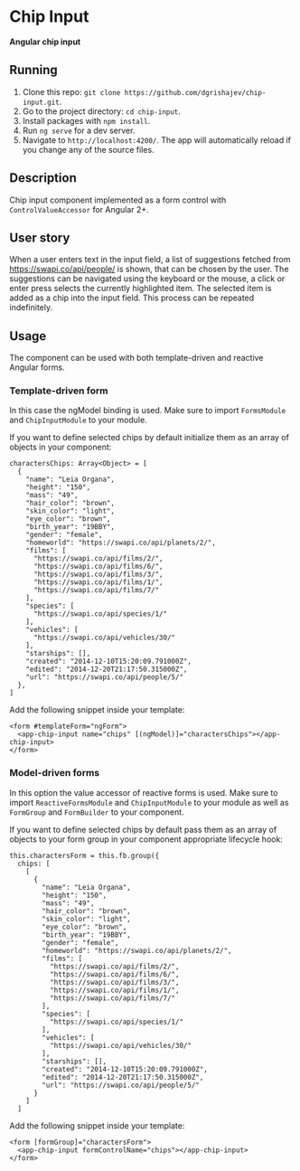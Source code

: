 # Chip Input

**Angular chip input**

## Running

1. Clone this repo: `git clone https://github.com/dgrishajev/chip-input.git`.
2. Go to the project directory: `cd chip-input`.
3. Install packages with `npm install`.
4. Run `ng serve` for a dev server.
5. Navigate to `http://localhost:4200/`. The app will automatically reload if you change any of the source files.

## Description

Chip input component implemented as a form control with `ControlValueAccessor` for Angular 2+.

## User story

When a user enters text in the input field, a list of suggestions fetched from https://swapi.co/api/people/ is shown, that can be chosen by the user. The suggestions can be navigated using the keyboard or the mouse, a click or enter press selects the currently highlighted item. The selected item is added as a chip into the input field. This process can be repeated indefinitely.

## Usage

The component can be used with both template-driven and reactive Angular forms.

### Template-driven form

In this case the ngModel binding is used. Make sure to import `FormsModule` and `ChipInputModule` to your module.

If you want to define selected chips by default initialize them as an array of objects in your component:

```
charactersChips: Array<Object> = [
  {
    "name": "Leia Organa",
    "height": "150",
    "mass": "49",
    "hair_color": "brown",
    "skin_color": "light",
    "eye_color": "brown",
    "birth_year": "19BBY",
    "gender": "female",
    "homeworld": "https://swapi.co/api/planets/2/",
    "films": [
      "https://swapi.co/api/films/2/",
      "https://swapi.co/api/films/6/",
      "https://swapi.co/api/films/3/",
      "https://swapi.co/api/films/1/",
      "https://swapi.co/api/films/7/"
    ],
    "species": [
      "https://swapi.co/api/species/1/"
    ],
    "vehicles": [
      "https://swapi.co/api/vehicles/30/"
    ],
    "starships": [], 
    "created": "2014-12-10T15:20:09.791000Z",
    "edited": "2014-12-20T21:17:50.315000Z",
    "url": "https://swapi.co/api/people/5/"
  },
]
```

Add the following snippet inside your template:

```
<form #templateForm="ngForm">
  <app-chip-input name="chips" [(ngModel)]="charactersChips"></app-chip-input>
</form>
```

### Model-driven forms

In this option the value accessor of reactive forms is used. Make sure to import `ReactiveFormsModule` and `ChipInputModule` to your module as well as `FormGroup` and `FormBuilder` to your component.

If you want to define selected chips by default pass them as an array of objects to your form group in your component appropriate lifecycle hook:

```
this.charactersForm = this.fb.group({
  chips: [
    [
      {
        "name": "Leia Organa",
        "height": "150",
        "mass": "49",
        "hair_color": "brown",
        "skin_color": "light",
        "eye_color": "brown",
        "birth_year": "19BBY",
        "gender": "female",
        "homeworld": "https://swapi.co/api/planets/2/",
        "films": [
          "https://swapi.co/api/films/2/",
          "https://swapi.co/api/films/6/",
          "https://swapi.co/api/films/3/",
          "https://swapi.co/api/films/1/",
          "https://swapi.co/api/films/7/"
        ],
        "species": [
          "https://swapi.co/api/species/1/"
        ],
        "vehicles": [
          "https://swapi.co/api/vehicles/30/"
        ],
        "starships": [],
        "created": "2014-12-10T15:20:09.791000Z",
        "edited": "2014-12-20T21:17:50.315000Z",
        "url": "https://swapi.co/api/people/5/"
      }
    ]
  ]
```

Add the following snippet inside your template:

```
<form [formGroup]="charactersForm">
  <app-chip-input formControlName="chips"></app-chip-input>
</form>
```

